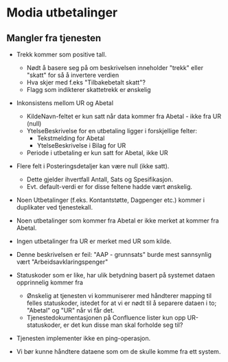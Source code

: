 # Modia utbetalinger #

## Mangler fra tjenesten ##
* Trekk kommer som positive tall.
    * Nødt å basere seg på om beskrivelsen inneholder "trekk" eller "skatt" for så å invertere verdien
    * Hva skjer med f.eks "Tilbakebetalt skatt"?
    * Flagg som indikterer skattetrekk er ønskelig

* Inkonsistens mellom UR og Abetal
    * KildeNavn-feltet er kun satt når data kommer fra Abetal - ikke fra UR (null)
    * YtelseBeskrivelse for en utbetaling ligger i forskjellige felter:
        * Tekstmelding for Abetal
        * YtelseBeskrivelse i Bilag for UR
    * Periode i utbetaling er kun satt for Abetal, ikke UR

* Flere felt i Posteringsdetaljer kan være null (ikke satt).
    * Dette gjelder ihvertfall Antall, Sats og Spesifikasjon.
    * Evt. default-verdi    er for disse feltene hadde vært ønskelig.

* Noen Utbetalinger (f.eks. Kontantstøtte, Dagpenger etc.) kommer i duplikater ved tjenestekall.

* Noen utbetalinger som kommer fra Abetal er ikke merket at kommer fra Abetal.
* Ingen utbetalinger fra UR er merket med UR som kilde.

* Denne beskrivelsen er feil: "AAP - grunnsats" burde mest sannsynlig vært "Arbeidsavklaringspenger"

* Statuskoder som er like, har ulik betydning basert på systemet dataen opprinnelig kommer fra
    * Ønskelig at tjenesten vi kommuniserer med håndterer mapping til felles statuskoder, istedet for at vi er nødt til å separere dataen i to; "Abetal" og "UR" når vi får det.
    * Tjenestedokumentasjonen på Confluence lister kun opp UR-statuskoder, er det kun disse man skal forholde seg til?

* Tjenesten implementer ikke en ping-operasjon.

* Vi bør kunne håndtere dataene som om de skulle komme fra ett system.


